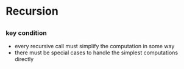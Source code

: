 # Recursion

## 

### key condition

* every recursive call must simplify the computation in some way
* there must be special cases to handle the simplest computations directly

